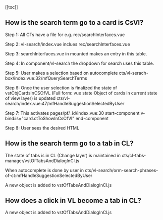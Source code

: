 [[toc]]

## How is the search term go to a card is CsVl?

Step 1: All CTs have a file for e.g. rec/searchInterfaces.vue

Step 2: vl-search/index.vue inclues rec/searchInterfaces.vue

Step 3: searchInterfaces.vue in mounted makes an entry in this table.

Step 4: In component/vl-search the dropdown for search uses this table.

Step 5: User makes a selection based on autocomplete
cts/vl-serach-box/index.vue:32/mfQuerySearchTerms

Step 6: Once the user selection is finalized the state of vstObjCardsInCSOfVL (Full form: vue state Object of cards in current state of view layer)
is updated cts/vl-search/index.vue:47/mfHandleSuggestionSelectedByUser

Step 7: This activates pages/pf/\_id/index.vue:30
start-component v-bind:is="card.ctToShowInCsOfVl" end-component

Step 8: User sees the desired HTML

## How is the search term go to a tab in CL?

The state of tabs is in CL (Change layer) is maintained in cts/cl-tabs-manager/vstOfTabsAndDialogInCl.js

When autocomplete is done by user in cts/vl-search/orm-search-phrases-of-ct:mfHandleSuggestionSelectedByUser

A new object is added to vstOfTabsAndDialogInCl.js

## How does a click in VL become a tab in CL?

A new object is added to vstOfTabsAndDialogInCl.js
